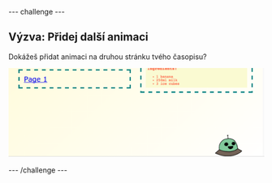 \--- challenge \---

## Výzva: Přidej další animaci

Dokážeš přidat animaci na druhou stránku tvého časopisu?

![snímek obrazovky](images/magazine-animation-challenge.png)

\--- /challenge \---